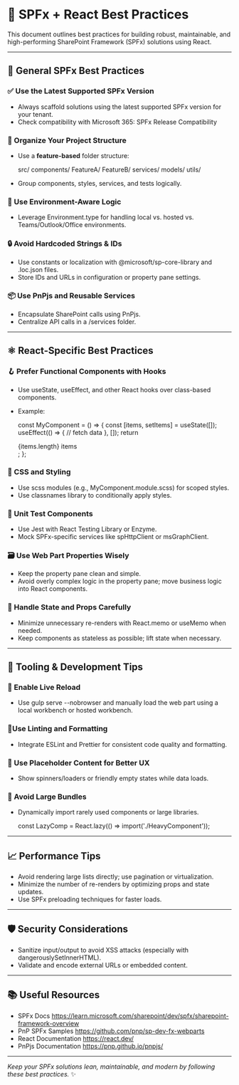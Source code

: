 # 📘 SPFx + React Best Practices

This document outlines best practices for building robust, maintainable, and high-performing SharePoint Framework (SPFx) solutions using React.

---

## 🧱 General SPFx Best Practices

### ✅ Use the Latest Supported SPFx Version
- Always scaffold solutions using the latest supported SPFx version for your tenant.
- Check compatibility with Microsoft 365: SPFx Release Compatibility

### 📁 Organize Your Project Structure
- Use a **feature-based** folder structure:

    src/
      components/
        FeatureA/
        FeatureB/
      services/
      models/
      utils/

- Group components, styles, services, and tests logically.

### 🧩 Use Environment-Aware Logic
- Leverage Environment.type for handling local vs. hosted vs. Teams/Outlook/Office environments.

### 🔒 Avoid Hardcoded Strings & IDs
- Use constants or localization with @microsoft/sp-core-library and .loc.json files.
- Store IDs and URLs in configuration or property pane settings.

### 📦 Use PnPjs and Reusable Services
- Encapsulate SharePoint calls using PnPjs.
- Centralize API calls in a /services folder.

---

## ⚛️ React-Specific Best Practices

### 🪝 Prefer Functional Components with Hooks
- Use useState, useEffect, and other React hooks over class-based components.
- Example:

    const MyComponent = () => {
      const [items, setItems] = useState([]);
      useEffect(() => {
        // fetch data
      }, []);
      return <div>{items.length} items</div>;
    };

### 🎨 CSS and Styling
- Use scss modules (e.g., MyComponent.module.scss) for scoped styles.
- Use classnames library to conditionally apply styles.

### 🧪 Unit Test Components
- Use Jest with React Testing Library or Enzyme.
- Mock SPFx-specific services like spHttpClient or msGraphClient.

### 🗃️ Use Web Part Properties Wisely
- Keep the property pane clean and simple.
- Avoid overly complex logic in the property pane; move business logic into React components.

### 🔄 Handle State and Props Carefully
- Minimize unnecessary re-renders with React.memo or useMemo when needed.
- Keep components as stateless as possible; lift state when necessary.

---

## 🧰 Tooling & Development Tips

### 🔄 Enable Live Reload
- Use gulp serve --nobrowser and manually load the web part using a local workbench or hosted workbench.

### 🚦Use Linting and Formatting
- Integrate ESLint and Prettier for consistent code quality and formatting.

### 📸 Use Placeholder Content for Better UX
- Show spinners/loaders or friendly empty states while data loads.

### 📁 Avoid Large Bundles
- Dynamically import rarely used components or large libraries.

    const LazyComp = React.lazy(() => import('./HeavyComponent'));

---

## 📈 Performance Tips

- Avoid rendering large lists directly; use pagination or virtualization.
- Minimize the number of re-renders by optimizing props and state updates.
- Use SPFx preloading techniques for faster loads.

---

## 🛡️ Security Considerations

- Sanitize input/output to avoid XSS attacks (especially with dangerouslySetInnerHTML).
- Validate and encode external URLs or embedded content.

---

## 📚 Useful Resources

- SPFx Docs https://learn.microsoft.com/sharepoint/dev/spfx/sharepoint-framework-overview
- PnP SPFx Samples https://github.com/pnp/sp-dev-fx-webparts
- React Documentation https://react.dev/
- PnPjs Documentation https://pnp.github.io/pnpjs/

---

_Keep your SPFx solutions lean, maintainable, and modern by following these best practices._ ✨